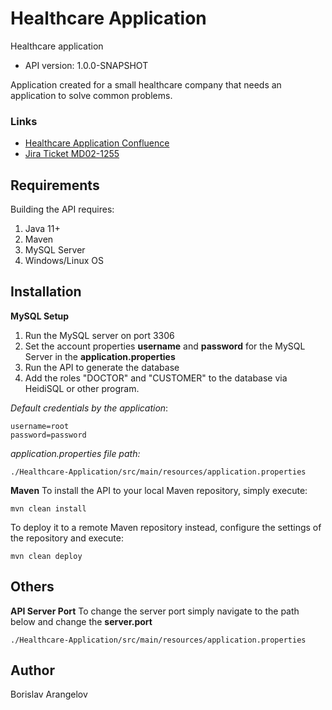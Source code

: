 
# Healthcare Application

Healthcare application
- API version: 1.0.0-SNAPSHOT

Application created for a small healthcare company that needs an application to solve common problems.

### Links
- [Healthcare Application Confluence](https://mentormate.atlassian.net/wiki/spaces/~570638838/pages/2021490741/Healthcare+Application)
- [Jira Ticket MD02-1255](https://mentormate.atlassian.net/browse/MD02-1255)


## Requirements

Building the API requires:
1. Java 11+
2. Maven
3. MySQL Server
4. Windows/Linux OS

## Installation
**MySQL Setup**
1. Run the MySQL server on port 3306
2. Set the account properties **username** and **password** for the MySQL Server in the **application.properties**
3. Run the API to generate the database
4. Add the roles "DOCTOR" and "CUSTOMER" to the database via HeidiSQL or other program.

*Default credentials by the application*:
```
username=root  
password=password
```
*application.properties file path:*

```
./Healthcare-Application/src/main/resources/application.properties
```

**Maven**
To install the API to your local Maven repository, simply execute:

```shell
mvn clean install
```

To deploy it to a remote Maven repository instead, configure the settings of the repository and execute:

```shell
mvn clean deploy
```
## Others
**API Server Port**
To change the server port simply navigate to the path below and change the **server.port**
```
./Healthcare-Application/src/main/resources/application.properties
```
## Author
Borislav Arangelov
